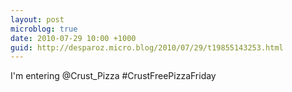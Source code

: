 ```yaml
---
layout: post
microblog: true
date: 2010-07-29 10:00 +1000
guid: http://desparoz.micro.blog/2010/07/29/t19855143253.html
---
```

I'm entering @Crust_Pizza #CrustFreePizzaFriday
